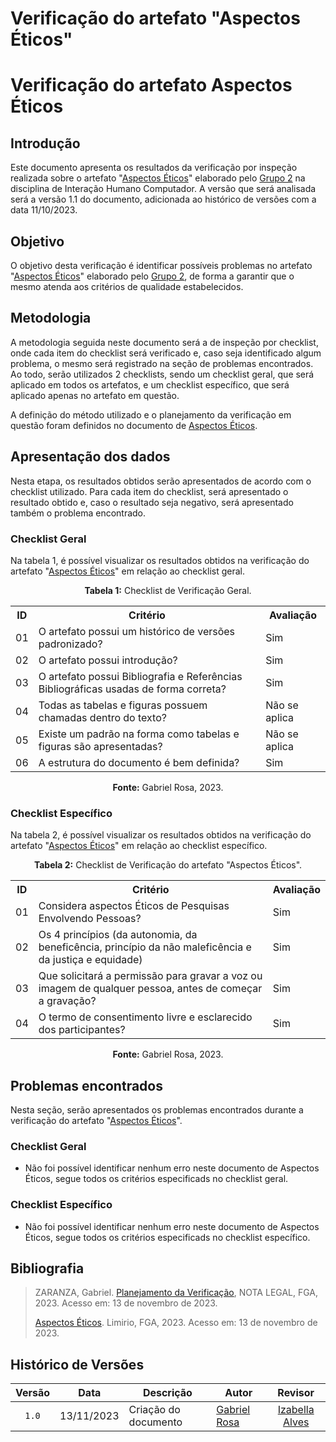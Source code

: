 # Verificação do artefato "Aspectos Éticos"

# Verificação do artefato Aspectos Éticos

## Introdução 

Este documento apresenta os resultados da verificação por inspeção realizada sobre o artefato "[Aspectos Éticos](https://interacao-humano-computador.github.io/2023.2-Ventoy/AnaliseDeRequisitos/aspectosEticos/)" elaborado pelo [Grupo 2](https://interacao-humano-computador.github.io/2023.2-Ventoy/) na disciplina de Interação Humano Computador. A versão que será analisada será a versão 1.1 do documento, adicionada ao histórico de versões com a data 11/10/2023.

## Objetivo

O objetivo desta verificação é identificar possíveis problemas no artefato "[Aspectos Éticos](https://interacao-humano-computador.github.io/2023.2-Ventoy/AnaliseDeRequisitos/aspectosEticos/)" elaborado pelo [Grupo 2](https://interacao-humano-computador.github.io/2023.2-Ventoy/), de forma a garantir que o mesmo atenda aos critérios de qualidade estabelecidos.

## Metodologia

A metodologia seguida neste documento será a de inspeção por checklist, onde cada item do checklist será verificado e, caso seja identificado algum problema, o mesmo será registrado na seção de problemas encontrados. Ao todo, serão utilizados 2 checklists, sendo um checklist geral, que será aplicado em todos os artefatos, e um checklist específico, que será aplicado apenas no artefato em questão.

A definição do método utilizado e o planejamento da verificação em questão foram definidos no documento de [Aspectos Éticos](https://interacao-humano-computador.github.io/2023.2-Ventoy/AnaliseDeRequisitos/aspectosEticos/).

## Apresentação dos dados

Nesta etapa, os resultados obtidos serão apresentados de acordo com o checklist utilizado. Para cada item do checklist, será apresentado o resultado obtido e, caso o resultado seja negativo, será apresentado também o problema encontrado.

### Checklist Geral

Na tabela 1, é possível visualizar os resultados obtidos na verificação do artefato "[Aspectos Éticos](https://interacao-humano-computador.github.io/2023.2-Ventoy/AnaliseDeRequisitos/aspectosEticos/)" em relação ao checklist geral.

<div align="center">
<p><b>Tabela 1:</b> Checklist de Verificação Geral.</p>

  <table>
    <tr>
      <th>ID</th>
      <th>Critério</th>
      <th>Avaliação</th>
    </tr>
    <tr>
      <td>01</td>
      <td>O artefato possui um histórico de versões padronizado?</td>
      <td>Sim</td>
    </tr>
    <tr>
      <td>02</td>
      <td>O artefato possui introdução?</td>
      <td>Sim</td>
    </tr>
    <tr>
      <td>03</td>
      <td>O artefato possui Bibliografia e Referências Bibliográficas usadas de forma correta?</td>
      <td>Sim</td>
    </tr>
    <tr>
      <td>04</td>
      <td>Todas as tabelas e figuras possuem chamadas dentro do texto?</td>
      <td>Não se aplica</td>
    </tr>
    <tr>
      <td>05</td>
      <td>Existe um padrão na forma como tabelas e figuras são apresentadas?</td>
      <td>Não se aplica</td>
    </tr>
    <tr>
      <td>06</td>
      <td>A estrutura do documento é bem definida?</td>
      <td>Sim</td>
    </tr>
  </table>

<p><b>Fonte:</b> Gabriel Rosa, 2023.</p>
</div>

### Checklist Específico

Na tabela 2, é possível visualizar os resultados obtidos na verificação do artefato "[Aspectos Éticos](https://interacao-humano-computador.github.io/2023.2-Ventoy/AnaliseDeRequisitos/aspectosEticos/)" em relação ao checklist específico.

<div align="center">
<p><b>Tabela 2:</b> Checklist de Verificação do artefato "Aspectos Éticos".</p>

  <table>
    <tr>
      <th>ID</th>
      <th>Critério</th>
      <th>Avaliação</th>
    </tr>
    <tr>
      <td>01</td>
      <td> Considera aspectos Éticos de Pesquisas Envolvendo Pessoas?
</td>
      <td>Sim</td>
    </tr>
    <tr>
      <td>02</td>
      <td>Os 4 princípios (da autonomia, da beneficência, princípio da não maleficência e da justiça e equidade)</td>
      <td>Sim</td>
    </tr>
    <tr>
      <td>03</td>
      <td>Que solicitará a permissão para gravar a voz ou imagem de qualquer pessoa, antes de começar a
gravação?</td>
      <td>Sim</td>
    </tr>
    <tr>
      <td>04</td>
      <td>O termo de consentimento livre e esclarecido dos participantes?</td>
      <td>Sim</td>
    </tr>
  </table>

<p><b>Fonte:</b> Gabriel Rosa, 2023.</p>
</div>


## Problemas encontrados

Nesta seção, serão apresentados os problemas encontrados durante a verificação do artefato "[Aspectos Éticos](https://interacao-humano-computador.github.io/2023.2-Ventoy/AnaliseDeRequisitos/aspectosEticos/)".

### Checklist Geral

- Não foi possível identificar nenhum erro neste documento de Aspectos Éticos, segue todos os critérios especificads no checklist geral.


### Checklist Específico

- Não foi possível identificar nenhum erro neste documento de Aspectos Éticos, segue todos os critérios especificads no checklist específico.

## Bibliografia
>
> ZARANZA, Gabriel. [Planejamento da Verificação](https://github.com/Interacao-Humano-Computador/2023.2-NotaLegal/blob/main/docs/verificacao/Grupo%202/Entrega%202/planejamento-verificacao.md), NOTA LEGAL, FGA, 2023. Acesso em: 13 de novembro de 2023.
>
> [Aspectos Éticos](https://interacao-humano-computador.github.io/2023.2-Ventoy/AnaliseDeRequisitos/aspectosEticos/#historico-de-versoes). Limirio, FGA, 2023. Acesso em: 13 de novembro de 2023.

## Histórico de Versões

| Versão | Data   | Descrição     | Autor     |  Revisor        |
| :----: | ------ | ------------- | --------- | :-------------: |
| `1.0`  | 13/11/2023 | Criação do documento  | [Gabriel Rosa](https://github.com/gabrielrosa09) | [Izabella Alves](https://github/izabellaalves)  |